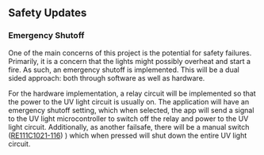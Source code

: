 ## Safety Updates

### Emergency Shutoff
One of the main concerns of this project is the potential for safety failures. Primarily, it is a concern that the lights might possibly overheat and start a fire.
As such, an emergency shutoff is implemented. This will be a dual sided approach: both through software as well as hardware.


For the hardware implementation, a relay circuit will be implemented so that the power to the UV light circuit is usually on. 
The application will have an emergency shutoff setting, which when selected, the app will send a signal to the UV light microcontroller
to switch off the relay and power to the UV light circuit. Additionally, as another failsafe, there will be a manual switch ([RE111C1021-116](https://www.digikey.com/en/products/detail/e-switch/RE111C1021-116/4331944))
) which when pressed will shut down the
entire UV light circuit.

